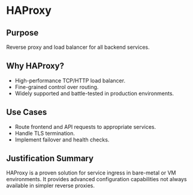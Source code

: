 # HAProxy

## Purpose
Reverse proxy and load balancer for all backend services.

## Why HAProxy?
- High-performance TCP/HTTP load balancer.
- Fine-grained control over routing.
- Widely supported and battle-tested in production environments.

## Use Cases
- Route frontend and API requests to appropriate services.
- Handle TLS termination.
- Implement failover and health checks.

## Justification Summary
HAProxy is a proven solution for service ingress in bare-metal or VM environments. It provides advanced configuration capabilities not always available in simpler reverse proxies.
